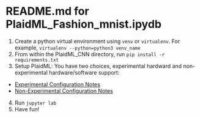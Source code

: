 # README.md for PlaidML_Fashion_mnist.ipydb
1. Create a python virtual environment using `venv` or `virtualenv`. For example, `virtualenv --python=python3 venv_name`
2. From within the PlaidML_CNN directory, run `pip install -r requirements.txt`
3. Setup PlaidML: You have two choices, experimental hardward and non-experimental hardware/software support: 
  - [Experimental Configuration Notes](./plaidML_experimental.md)
  - [Non-Experimental Configuration Notes](./plaidML_non-experimental.md)
4. Run `jupyter lab`
5. Have fun!

